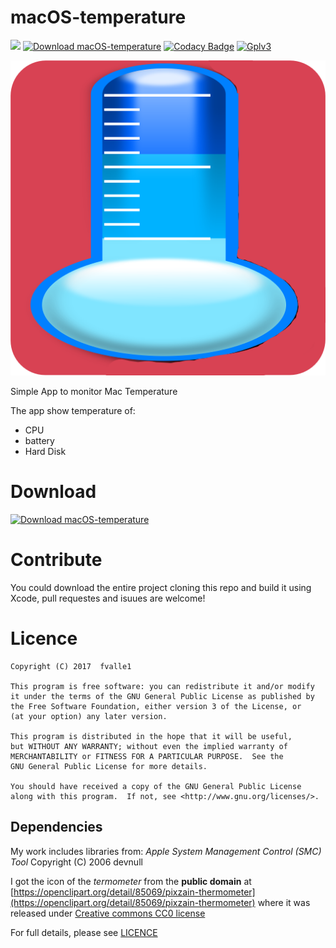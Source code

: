 # macOS-temperature
![](https://img.shields.io/github/release/qubyte/rubidium.svg)
[![Download macOS-temperature](https://img.shields.io/sourceforge/dm/macos-temperature.svg)](https://sourceforge.net/projects/macos-temperature/files/latest/download)
[![Codacy Badge](https://api.codacy.com/project/badge/Grade/ec527ea9c3b0443fa2fbf020a474ad0f)](https://www.codacy.com/app/fvalle1/macOS-temperature?utm_source=github.com&amp;utm_medium=referral&amp;utm_content=fvalle1/macOS-temperature&amp;utm_campaign=Badge_Grade)
[![Gplv3](https://img.shields.io/badge/license-GPLv3-blue.svg)](https://www.gnu.org/licenses/)

![Icon](Temperature.png)

Simple App to monitor Mac Temperature

The app show temperature of:
- CPU
- battery
- Hard Disk

# Download

[![Download macOS-temperature](Temperature.icns)](https://sourceforge.net/projects/macos-temperature/files/latest/download)

# Contribute

You could download the entire project cloning this repo and build it using Xcode, pull requestes and isuues are welcome!

# Licence
    Copyright (C) 2017  fvalle1

    This program is free software: you can redistribute it and/or modify
    it under the terms of the GNU General Public License as published by
    the Free Software Foundation, either version 3 of the License, or
    (at your option) any later version.

    This program is distributed in the hope that it will be useful,
    but WITHOUT ANY WARRANTY; without even the implied warranty of
    MERCHANTABILITY or FITNESS FOR A PARTICULAR PURPOSE.  See the
    GNU General Public License for more details.

    You should have received a copy of the GNU General Public License
    along with this program.  If not, see <http://www.gnu.org/licenses/>.

## Dependencies
My work includes libraries from:
*Apple System Management Control (SMC) Tool*
Copyright (C) 2006 devnull

I got the icon of the *termometer* from the **public domain** at [https://openclipart.org/detail/85069/pixzain-thermometer](https://openclipart.org/detail/85069/pixzain-thermometer) where it was released under [Creative commons CC0 license](https://creativecommons.org/publicdomain/zero/1.0/)

For full details, please see [LICENCE](LICENCE)
